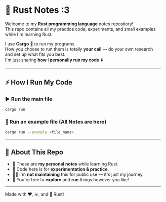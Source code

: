 # 🦀 Rust Notes :3

Welcome to my **Rust programming language** notes repository!  
This repo contains all my practice code, experiments, and small examples while I'm learning Rust.  

I use **Cargo** 🦀 to run my programs.  
How you choose to run them is totally **your call** — do your own research and set up what fits you best.  
I'm just sharing **how I personally run my code** ⬇️

---

## ⚡ How I Run My Code

### ▶️ Run the **main file**
```bash
cargo run
```

### 🧩 Run an **example file** (All Notes are here)
```bash
cargo run --example <file_name>
```

---

## 📌 About This Repo
- 📝 These are **my personal notes** while learning Rust.
- 🎯 Code here is for **experimentation & practice**.
- 🙅‍♂️ I'm **not maintaining** this for public use — it's just my journey.
- 🌟 You're free to **explore** and **run** things however you like!

---

Made with ❤️, ☕, and 🦀 Rust!
